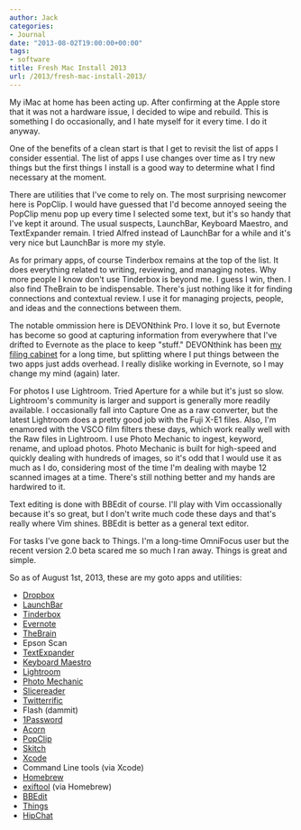 ```yaml
---
author: Jack
categories:
- Journal
date: "2013-08-02T19:00:00+00:00"
tags:
- software
title: Fresh Mac Install 2013
url: /2013/fresh-mac-install-2013/
---
```


My iMac at home has been acting up. After confirming at the Apple store that it was not a hardware issue, I decided to wipe and rebuild. This is something I do occasionally, and I hate myself for it every time. I do it anyway.

One of the benefits of a clean start is that I get to revisit the list of apps I consider essential. The list of apps I use changes over time as I try new things but the first things I install is a good way to determine what I find necessary at the moment. 

There are utilities that I've come to rely on. The most surprising newcomer here is PopClip. I would have guessed that I'd become annoyed seeing the PopClip menu pop up every time I selected some text, but it's so handy that I've kept it around. The usual suspects, LaunchBar, Keyboard Maestro, and TextExpander remain. I tried Alfred instead of LaunchBar for a while and it's very nice but LaunchBar is more my style. 

As for primary apps, of course Tinderbox remains at the top of the list. It does everything related to writing, reviewing, and managing notes. Why more people I know don't use Tinderbox is beyond me. I guess I win, then. I also find TheBrain to be indispensable. There's just nothing like it for finding connections and contextual review. I use it for managing projects, people, and ideas and the connections between them.

The notable ommission here is DEVONthink Pro. I love it so, but Evernote has become so good at capturing information from everywhere that I've drifted to Evernote as the place to keep "stuff." DEVONthink has been [my filing cabinet][1] for a long time, but splitting where I put things between the two apps just adds overhead. I really dislike working in Evernote, so I may change my mind (again) later.

For photos I use Lightroom. Tried Aperture for a while but it's just so slow. Lightroom's community is larger and support is generally more readily available. I occasionally fall into Capture One as a raw converter, but the latest Lightroom does a pretty good job with the Fuji X-E1 files. Also, I'm enamored with the VSCO film filters these days, which work really well with the Raw files in Lightroom. I use Photo Mechanic to ingest, keyword, rename, and upload photos. Photo Mechanic is built for high-speed and quickly dealing with hundreds of images, so it's odd that I would use it as much as I do, considering most of the time I'm dealing with maybe 12 scanned images at a time. There's still nothing better and my hands are hardwired to it.

Text editing is done with BBEdit of course. I'll play with Vim occassionally because it's so great, but I don't write much code these days and that's really where Vim shines. BBEdit is better as a general text editor.

For tasks I've gone back to Things. I'm a long-time OmniFocus user but the recent version 2.0 beta scared me so much I ran away. Things is great and simple. 

So as of August 1st, 2013, these are my goto apps and utilities:

  * [Dropbox][2]
  * [LaunchBar][3]
  * [Tinderbox][4]
  * [Evernote][5]
  * [TheBrain][6]
  * Epson Scan
  * [TextExpander][7]
  * [Keyboard Maestro][8]
  * [Lightroom][9]
  * [Photo Mechanic][10]
  * [Slicereader][11]
  * [Twitterrific][12]
  * Flash (dammit)
  * [1Password][13]
  * [Acorn][14]
  * [PopClip][15]
  * [Skitch][16]
  * [Xcode][17]
  * Command Line tools (via Xcode)
  * [Homebrew][18]
  * [exiftool][19] (via Homebrew)
  * [BBEdit][20]
  * [Things][21]
  * [HipChat][22]

 [1]: Posts/2013/02/DigitalRecordkeeping.html
 [2]: https://www.dropbox.com
 [3]: http://www.obdev.at/products/launchbar/index.html
 [4]: http://www.eastgate.com/Tinderbox/
 [5]: http://evernote.com
 [6]: http://www.thebrain.com
 [7]: http://smilesoftware.com/TextExpander/index.html
 [8]: http://www.keyboardmaestro.com/main/
 [9]: http://www.adobe.com/products/photoshop-lightroom.html
 [10]: http://www.camerabits.com/learn-more/
 [11]: http://mthr.me/slicereader/
 [12]: http://twitterrific.com/mac
 [13]: https://agilebits.com/onepassword/mac
 [14]: http://www.flyingmeat.com/acorn/
 [15]: http://pilotmoon.com/popclip/
 [16]: http://evernote.com/skitch/
 [17]: https://developer.apple.com/xcode/
 [18]: http://brew.sh
 [19]: http://www.sno.phy.queensu.ca/~phil/exiftool/
 [20]: http://www.barebones.com/products/bbedit/index.html
 [21]: http://culturedcode.com/things/
 [22]: http://www.hipchat.com/